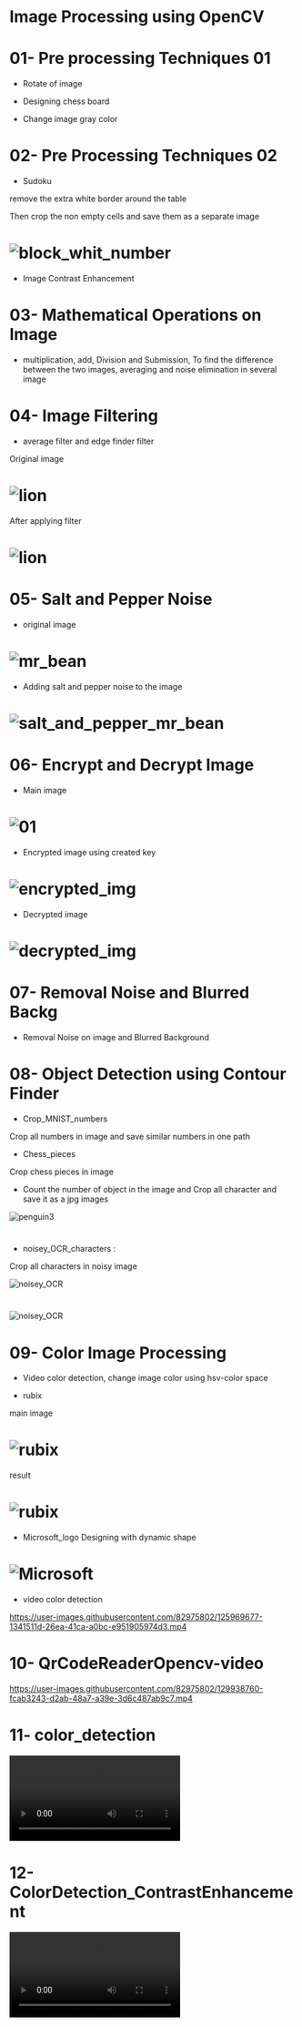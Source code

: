 # Image Processing using OpenCV

# 01- Pre processing Techniques 01

- Rotate of image

- Designing chess board

- Change image gray color

#

# 02- Pre Processing Techniques 02

- Sudoku

remove the extra white border around the table

Then crop the non empty cells and save them as a separate image

# ![block_whit_number](https://github.com/NahidEbrahimian/Image-Processing-using-OpenCV/blob/main/02-%20Pre%20Processing%20Techniques%2002/Result/block_whit_number.jpg)

- Image Contrast Enhancement

#

# 03- Mathematical Operations on Image

- multiplication, add, Division and Submission, To find the difference between the two images, averaging and noise elimination in several image

#

# 04- Image Filtering

- average filter and edge finder filter

Original image
  
# ![lion](https://github.com/NahidEbrahimian/Image-Processing-using-OpenCV/blob/main/04-%20Image%20Filtering/Inputs/lion.png)

After applying filter

# ![lion](https://github.com/NahidEbrahimian/Image-Processing-using-OpenCV/blob/main/04-%20Image%20Filtering/Result/lion.jpg)

# 05- Salt and Pepper Noise

- original image

# ![mr_bean](https://github.com/n-ebrahimian/salt_and_pepper_noise/blob/main/inputs/mr_bean.jpeg)

- Adding salt and pepper noise to the image

# ![salt_and_pepper_mr_bean](https://github.com/n-ebrahimian/salt_and_pepper_noise/blob/main/Result/salt_and_pepper_mr_bean.jpg)

# 06- Encrypt and Decrypt Image

- Main image

# ![01](https://github.com/n-ebrahimian/Encrypt-and-Decrypt-Image/blob/main/input/01.jpg)

- Encrypted image using created key

# ![encrypted_img](https://raw.githubusercontent.com/n-ebrahimian/Encrypt-and-Decrypt-Image/main/output/encrypted_img.bmp)   
                         
- Decrypted image

# ![decrypted_img](https://github.com/n-ebrahimian/Encrypt-and-Decrypt-Image/blob/main/output/decrypted_img.jpg)   

# 07- Removal Noise and Blurred Backg

- Removal Noise on image and Blurred Background

# 08- Object Detection using Contour Finder

- Crop_MNIST_numbers

Crop all numbers in image and save similar numbers in one path

- Chess_pieces

Crop chess pieces in image

- Count the number of object in the image and Crop all character and save it as a jpg images

![penguin3](https://github.com/n-ebrahimian/object-detection-using-contour_finder/blob/main/03object-detection-using-contour-finder/Output/penguin3.jpg)

#

- noisey_OCR_characters : 

Crop all characters in noisy image

![noisey_OCR](https://github.com/n-ebrahimian/object-detection-using-contour_finder/blob/main/04noisey_OCR_characters/Inputs/noisey_OCR.jpg)

#

![noisey_OCR](https://github.com/n-ebrahimian/object-detection-using-contour_finder/blob/main/noisey_OCR_characters/noisey_OCR.jpg)

#

# 09- Color Image Processing

- Video color detection, change image color using hsv-color space

- rubix

main image

# ![rubix](https://github.com/NahidEbrahimian/Image-Processing-using-OpenCV/blob/main/09-%20Color%20Image%20Processing/inputs/rubix.png)

result

# ![rubix](https://github.com/NahidEbrahimian/Image-Processing-using-OpenCV/blob/main/09-%20Color%20Image%20Processing/results/rubix.jpg)

- Microsoft_logo Designing with dynamic shape 

# ![Microsoft](https://github.com/NahidEbrahimian/Image-Processing-using-OpenCV/blob/main/09-%20Color%20Image%20Processing/results/Microsoft.jpg)   

- video color detection
                         
https://user-images.githubusercontent.com/82975802/125969677-1341511d-26ea-41ca-a0bc-e951905974d3.mp4

#

# 10- QrCodeReaderOpencv-video

https://user-images.githubusercontent.com/82975802/129938760-fcab3243-d2ab-48a7-a39e-3d6c487ab9c7.mp4


#

# 11- color_detection

![color_detection](https://github.com/NahidEbrahimian/Image-Processing-using-OpenCV/blob/main/color_detection_output/color_detection.avi)

# 12- ColorDetection_ContrastEnhancement

![ColorDetection_ContrastEnhancement](https://github.com/NahidEbrahimian/Image-Processing-using-OpenCV/blob/main/color_detection_output/ColorDetection_ContrastEnhancement.avi)
